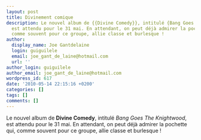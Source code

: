 ```yaml
---
layout: post
title: Divinement comique
description: Le nouvel album de {{Divine Comedy}}, intitulé {Bang Goes The Knightwood},
  est attendu pour le 31 mai. En attendant, on peut déjà admirer la pochette qui,
  comme souvent pour ce groupe, allie classe et burlesque !
author:
  display_name: Joe Gantdelaine
  login: guiguilele
  email: joe_gant_de_laine@hotmail.com
  url: ''
author_login: guiguilele
author_email: joe_gant_de_laine@hotmail.com
wordpress_id: 617
date: '2010-05-14 22:15:16 +0200'
categories: []
tags: []
comments: []
---
```

Le nouvel album de __Divine Comedy__, intitulé *Bang Goes The Knightwood*, est attendu pour le 31 mai. En attendant, on peut déjà admirer la pochette qui, comme souvent pour ce groupe, allie classe et burlesque !
